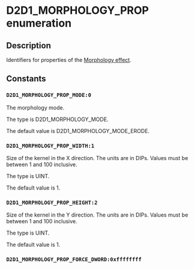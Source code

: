 # D2D1_MORPHOLOGY_PROP enumeration

## Description

Identifiers for properties of the [Morphology effect](https://learn.microsoft.com/windows/desktop/Direct2D/morphology).

## Constants

### `D2D1_MORPHOLOGY_PROP_MODE:0`

The morphology mode.

The type is D2D1_MORPHOLOGY_MODE.

The default value is D2D1_MORPHOLOGY_MODE_ERODE.

### `D2D1_MORPHOLOGY_PROP_WIDTH:1`

Size of the kernel in the X direction. The units are in DIPs. Values must be between 1 and 100 inclusive.

The type is UINT.

The default value is 1.

### `D2D1_MORPHOLOGY_PROP_HEIGHT:2`

Size of the kernel in the Y direction. The units are in DIPs. Values must be between 1 and 100 inclusive.

The type is UINT.

The default value is 1.

### `D2D1_MORPHOLOGY_PROP_FORCE_DWORD:0xffffffff`
